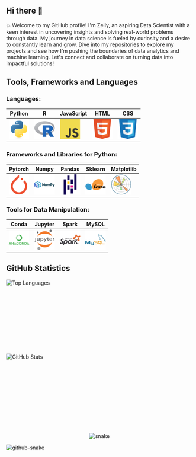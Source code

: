 ## Hi there 👋

:boom: Welcome to my GitHub profile! I'm Zelly, an aspiring Data Scientist with a keen interest in uncovering insights and solving real-world problems through data. My journey in data science is fueled by curiosity and a desire to constantly learn and grow. Dive into my repositories to explore my projects and see how I'm pushing the boundaries of data analytics and machine learning. Let's connect and collaborate on turning data into impactful solutions!

## Tools, Frameworks and Languages

### Languages:
| Python | R | JavaScript | HTML | CSS |
|----------|----------|----------|-----|-----|
|  <img src="https://github.com/devicons/devicon/blob/master/icons/python/python-original.svg" title="Python"  alt="Python" width="55" height="55"/> |  <img src="https://github.com/devicons/devicon/blob/master/icons/r/r-original.svg" title="R" alt="R" width="55" height="55"/> |  <img src="https://github.com/devicons/devicon/blob/master/icons/javascript/javascript-original.svg" title="JavaScript" alt="JavaScript" width="55" height="55"/> |  <img src="https://github.com/devicons/devicon/blob/master/icons/html5/html5-original.svg" title="HTML5" alt="HTML5" width="55" height="55"/>|  <img src="https://github.com/devicons/devicon/blob/master/icons/css3/css3-original.svg" title="CSS3" alt="CSS3" width="55" height="55"/>| 

  

### Frameworks and Libraries for Python:

| Pytorch |  Numpy| Pandas | Sklearn | Matplotlib |   
|----------|----------|----------|----------|----------|
|  <img src="https://github.com/devicons/devicon/blob/master/icons/pytorch/pytorch-original.svg" title="Pytorch"  alt="Pytorch" width="55" height="55"/>| <img src="https://github.com/devicons/devicon/blob/master/icons/numpy/numpy-original-wordmark.svg" title="Numpy" alt="Numpy" width="55" height="55"/>|  <img src="https://github.com/devicons/devicon/blob/master/icons/pandas/pandas-original.svg" title="Pandas" alt="Pandas" width="55" height="55"/>|  <img src="https://github.com/devicons/devicon/blob/master/icons/scikitlearn/scikitlearn-original.svg" title="sklearn" alt="sklearn" width="55" height="55"/>|  <img src="https://github.com/devicons/devicon/blob/master/icons/matplotlib/matplotlib-original.svg" title="mpl" alt="mpl" width="55" height="55"/>| 



### Tools for Data Manipulation:

| Conda | Jupyter | Spark | MySQL | 
|----------|----------|----------|----------|
|<img src="https://github.com/devicons/devicon/blob/master/icons/anaconda/anaconda-original-wordmark.svg" title="Anaconda" alt="Conda" width="55" height="55"/>|<img src="https://github.com/devicons/devicon/blob/master/icons/jupyter/jupyter-original-wordmark.svg" title="Jupiter" alt="Jupiter" width="55" height="55"/>|<img src="https://github.com/devicons/devicon/blob/master/icons/apachespark/apachespark-original-wordmark.svg" title="Spark" alt="Spark" width="55" height="55"/>|<img src="https://github.com/devicons/devicon/blob/master/icons/mysql/mysql-original-wordmark.svg" title="MySQL" alt="MySQL" width="55" height="55"/>|


## GitHub Statistics
<div>
  <p style="text-align: left;">
    <img width="400" height="200" src="https://github-readme-stats.vercel.app/api/top-langs/?username=zellyirigon&layout=compact&theme=radical" alt="Top Languages" width="400" style="float: left;">
    <img width="500" height="200" src="https://github-readme-stats.vercel.app/api?username=zellyirigon&show_icons=true&theme=radical" alt="GitHub Stats" width="600" style="float: left;">
  </p>
  <div style="clear: both;"></div>
</div>

<p align="center">
 <img width="1000" src="assets/github-snake.svg" alt="snake"/>
</p>
<picture>
  <source media="(prefers-color-scheme: dark)" srcset="github-snake-dark.svg" />
  <source media="(prefers-color-scheme: light)" srcset="github-snake.svg" />
  <img alt="github-snake" src="github-snake.svg" />
</picture>



